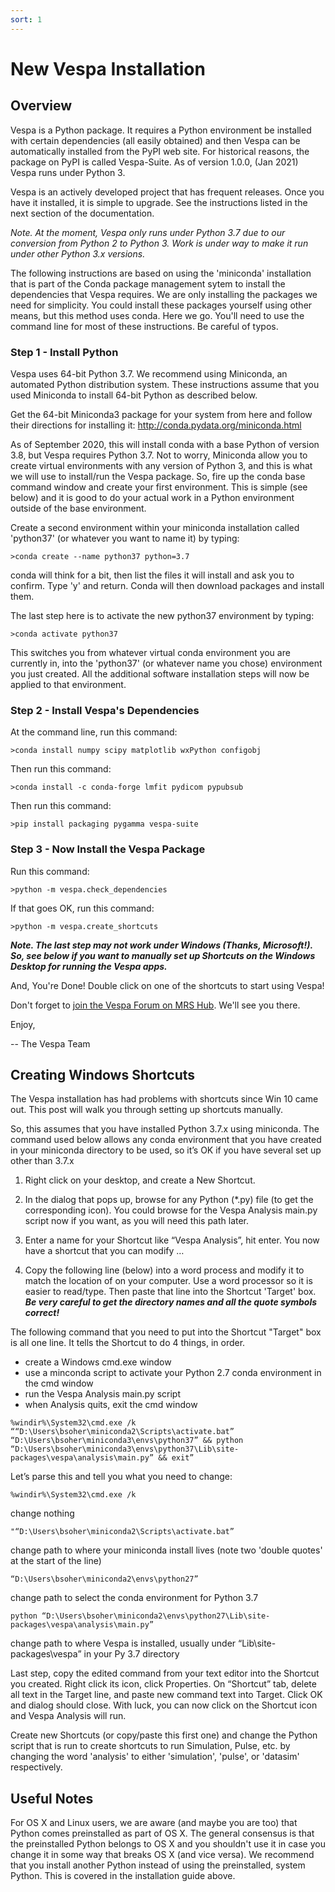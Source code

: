 ```yaml
---
sort: 1
---
```


# New Vespa Installation

## Overview

Vespa is a Python package. It requires a Python environment be installed with certain dependencies (all easily obtained) and then Vespa can be automatically installed from the PyPI web site. For historical reasons, the package on PyPI is called Vespa-Suite. As of version 1.0.0, (Jan 2021) Vespa runs under Python 3. 

Vespa is an actively developed project that has frequent releases. Once you have it installed, it is simple to upgrade. See the instructions listed in the next section of the documentation.

_Note. At the moment, Vespa only runs under Python 3.7 due to our conversion from Python 2 to Python 3. Work is under way to make it run under other Python 3.x versions._

The following instructions are based on using the 'miniconda' installation that is part of the Conda package management sytem to install the dependencies that Vespa requires. We are only installing the packages we need for simplicity. You could install these packages yourself using other means, but this method uses conda. Here we go. You'll need to use the command line for most of these instructions. Be careful of typos.

### Step 1 - Install Python

Vespa uses 64-bit Python 3.7. We recommend using Miniconda, an automated Python distribution system. These instructions assume that you used Miniconda to install 64-bit Python as described below.

Get the 64-bit Miniconda3 package for your system from here and follow their directions for installing it: <http://conda.pydata.org/miniconda.html>

As of September 2020, this will install conda with a base Python of version 3.8, but Vespa requires Python 3.7. Not to worry, Miniconda allow you to create virtual environments with any version of Python 3, and this is what we will use to install/run the Vespa package. So, fire up the conda base command window and create your first environment. This is simple (see below) and it is good to do your actual work in a Python environment outside of the base environment.

Create a second environment within your miniconda installation called 'python37' (or whatever you want to name it) by typing:  

`>conda create --name python37 python=3.7` 

conda will think for a bit, then list the files it will install and ask you to confirm. Type 'y' and return. Conda will then download packages and install them.

The last step here is to activate the new python37 environment by typing: 

`>conda activate python37` 

This switches you from whatever virtual conda environment you are currently in, into the 'python37' (or whatever name you chose) environment you just created. All the additional software installation steps will now be applied to that environment.

### Step 2 - Install Vespa's Dependencies

At the command line, run this command:
 
`>conda install numpy scipy matplotlib wxPython configobj`

Then run this command:

`>conda install -c conda-forge lmfit pydicom pypubsub `

Then run this command:
 
`>pip install packaging pygamma vespa-suite`


### Step 3 - Now Install the Vespa Package 

Run this command:
 
`>python -m vespa.check_dependencies `

If that goes OK, run this command: 

`>python -m vespa.create_shortcuts`

_**Note. The last step may not work under Windows (Thanks, Microsoft!). So, see below if you want to manually set up Shortcuts on the Windows Desktop for running the Vespa apps.**_ 

And, You're Done! Double click on one of the shortcuts to start using Vespa!

Don't forget to [join the Vespa Forum on MRS Hub](<https://forum.mrshub.org/c/mrs-software/vespa/11>). We'll see you there.

Enjoy,
 
-- The Vespa Team

## Creating Windows Shortcuts

The Vespa installation has had problems with shortcuts since Win 10 came out. This post will walk you through setting up shortcuts manually.

So, this assumes that you have installed Python 3.7.x using miniconda. The command used below allows any conda environment that you have created in your miniconda directory to be used, so it’s OK if you have several set up other than 3.7.x

1. Right click on your desktop, and create a New Shortcut.

2. In the dialog that pops up, browse for any Python (*.py) file (to get the corresponding icon). You could browse for the Vespa Analysis main.py script now if you want, as you will need this path later.

3. Enter a name for your Shortcut like “Vespa Analysis”, hit enter. You now have a shortcut that you can modify …

4. Copy the following line (below) into a word process and modify it to match the location of <various things> on your computer. Use a word processor so it is easier to read/type. Then paste that line into the Shortcut 'Target' box. **_Be very careful to get the directory names and all the quote symbols correct!_** 


The following command that you need to put into the Shortcut "Target" box is all one line. It tells the Shortcut to do 4 things, in order. 

- create a Windows cmd.exe window
- use a minconda script to activate your Python 2.7 conda environment in the cmd window
- run the Vespa Analysis main.py script
- when Analysis quits, exit the cmd window 

`%windir%\System32\cmd.exe /k ““D:\Users\bsoher\miniconda2\Scripts\activate.bat” “D:\Users\bsoher\miniconda3\envs\python37” && python “D:\Users\bsoher\miniconda3\envs\python37\Lib\site-packages\vespa\analysis\main.py” && exit”`

Let’s parse this and tell you what you need to change:

`%windir%\System32\cmd.exe /k`

change nothing

`"“D:\Users\bsoher\miniconda2\Scripts\activate.bat”`

change path to where your miniconda install lives (note two 'double quotes' at the start of the line)

`“D:\Users\bsoher\miniconda2\envs\python27”`

change path to select the conda environment for Python 3.7

`python “D:\Users\bsoher\miniconda2\envs\python27\Lib\site-packages\vespa\analysis\main.py”`

change path to where Vespa is installed, usually under “Lib\site-packages\vespa” in your Py 3.7 directory

Last step, copy the edited command from your text editor into the Shortcut you created. Right click its icon, click Properties. On “Shortcut” tab, delete all text in the Target line, and paste new command text into Target. Click OK and dialog should close. With luck, you can now click on the Shortcut icon and Vespa Analysis will run.

Create new Shortcuts (or copy/paste this first one) and change the Python script that is run to create shortcuts to run Simulation, Pulse, etc. by changing the word 'analysis' to either 'simulation', 'pulse', or 'datasim' respectively.

## Useful Notes

For OS X and Linux users, we are aware (and maybe you are too) that Python comes preinstalled as part of OS X. The general consensus is that the preinstalled Python belongs to OS X and you shouldn't use it in case you change it in some way that breaks OS X (and vice versa). We recommend that you install another Python instead of using the preinstalled, system Python. This is covered in the installation guide above.
